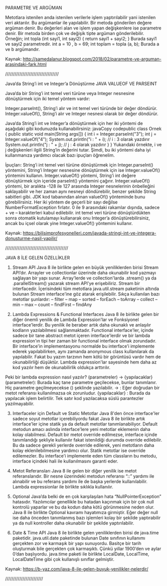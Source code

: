 PARAMETRE VE ARGÜMAN

Metotlara istenilen anda istenilen verilerle işlem yaptırılabilir yani istenilen veri aktarılır. Bu argümanlar ile yapılabilir. Bir metoda gönderilen değere argüman denir. Bu değerleri alan ve işlem yapan değişkenlere ise parametre denir. Bir metoda birden çok ve değişik tipte argüman gönderilebilir. Örneğin;
int topla (int sayi1, int sayi2) 
{
   return sayi1 + sayi2;
}
Burada sayi1 ve sayi2 parametredir.
int a = 10 , b = 69; 
int toplam = topla (a, b);
Burada a ve b argümandır.

Kaynak: http://samedalanur.blogspot.com/2018/02/parametre-ve-arguman-arasindaki-fark.html

//////////////////////////////////

Java’da String’i int ve Integer’a Dönüştürme
JAVA VALUEOF VE PARSEINT

Java’da bir String’i int temel veri türüne veya Integer nesnesine dönüştürmek için iki temel yöntem vardır:

Integer.parseInt(), String’i alır ve int temel veri türünde bir değer döndürür.
Integer.valueOf(), String’i alır ve Integer nesnesi olarak bir değer döndürür.

Java’da String’i int ve Integer’a dönüştürmek için her iki yöntemi de aşağıdaki gibi kodunuzda kullanabilirsiniz:
javaCopy codepublic class Ornek {
    public static void main(String args[]) {
        int i = Integer.parseInt("3");
        int j = Integer.valueOf("4");
        System.out.println("i : " + i); // i : 3 olarak yazdırır
        System.out.println("j : " + j); // j : 4 olarak yazdırır
    }
}
Yukarıdaki örnekte, i ve j değişkenleri ilgili String’in değerini tutar. Şimdi, bu iki yöntemi daha iyi kullanmanıza yardımcı olacak bazı ipuçları öğrenelim.

İpuçları:
String’i int temel veri türüne dönüştürmek için Integer.parseInt() yöntemini, String’i Integer nesnesine dönüştürmek için ise Integer.valueOf() yöntemini kullanın.
Integer.valueOf() yöntemi, String’i int değere dönüştürmek için içeride parseInt() yöntemini çağırır.
Integer.valueOf() yöntemi, bir aralıkta -128 ile 127 arasında Integer nesnelerinin önbelleğini saklayabilir ve her zaman aynı nesneyi döndürebilir, benzer şekilde String sabitleri gibi. JDK kod tabanından alınan valueOf() yönteminde bunu görebilirsiniz.
Her iki yöntem de geçerli bir sayı değilse NumberFormatException fırlatır. 0 ile 9 arasındaki rakamlar dışında, sadece + ve – karakterleri kabul edilebilir.
int temel veri türüne dönüştürdükten sonra otomatik kutulamayı kullanarak onu Integer’a dönüştürebilirsiniz, ancak bu içsel olarak yine Integer.valueOf() yöntemini kullanır.

Kaynak: https://bilisimprofesyonelleri.com/javada-stringi-int-ve-integera-donusturme-nasil-yapilir/

////////////////////////////////////////

JAVA 8  İLE GELEN ÖZELLİKLER

1. Stream API
Java 8 ile birlikte gelen en büyük yeniliklerden birisi Stream API’dır. Arrayler ve collectionlar üzerinde daha okunabilir kod yazmayı sağlayan bir yapı sunar.
Array'lerde ve collection'larda .stream() ya da .parallelStream() yazarak stream API’ye erişebiliriz.
Stream<T> bir interfacedir. İçerisindeki tüm metotlara java.util.stream paketinin altında bulunan Stream interface'ine göz atarak erişilebilir.
Sıkça kullanılan bazı metotlar şunlardır:
– filter
– map
– sorted
– forEach
– toArray
– collect
– min
– max
– count
– findFirst
– findAny

2. Lambda Expressions & Functional Interfaces
Java 8 ile birlikte gelen bir diğer önemli yenilik de Lambda Expression'lar ve Fonksiyonel interface'lerdir. Bu yenilik ile beraber artık daha okunaklı ve anlaşılır kodların yazılabilmesi sağlanmaktadır.
Functional interface'ler, içinde sadece bir tane abstract metot içeren interface'lerdir ve bir lambda expression'ın tipi her zaman bir functional interface olmak zorundadır. Bir interface'in implementasyonu normalde bu interface'i implemente ederek yapılabilirken, aynı zamanda anonymous class kullanılarak da yapılabilir. Fakat bu yazım tarzının hem kötü bir görüntüsü vardır hem de okunabilirliği düşüktür. Lambda expression'lar sayesinde hem daha az kod yazılır hem de okunabilirlik oldukça arttırılır.

Peki bir lambda expression nasıl yazılır?
(parametreler) -> {yapılacaklar}
(parametreler): Burada kaç tane parametre geçilecekse, bunlar tanımlanır. Hiç parametre geçilmeyecekse () şeklinde yazılabilir.
-> : Eğer doğrudan bir metot referansı kullanılmazsa ok zorunludur.
{yapılacaklar} : Burada da yapılacak işlem belirtilir. Tek satır kod yazılacaksa süslü parantezler yazılmayabilir.

3. Interfaceler için Default ve Static Metotlar
Java 8'den önce interface'ler sadece soyut metotlar içerebiliyordu fakat Java 8 ile birlikte artık interface'ler içine statik ya da default metotlar tanımlanabiliyor.
Default metodun amacı aslında interface'lere yeni metotlar eklemenin daha kolay olabilmesi. Default bir metot override edilmezse, interface içinde tanımlandığı şekliyle kullanılır fakat istenildiği durumda override edilebilir. Bu da sadece gerekli yerlerde override edilerek, yeni metotların daha kolay eklenilebilmesine yardımcı olur.
Statik metotlar ise override edilemezler. Bu interface'i implemente eden tüm classların bu metodu, interface içindeki hali ile kullanılmasını garanti eder.

4. Metot Referansları
Java 8 ile gelen bir diğer yenilik ise metot referanslarıdır.
Bir nesne üzerindeki metodun referansı “::” yardımı ile alınabilir ve bu referans yardımı ile de başka yerlerde kullanılabilir.
Lambda expressionlar ile birlikte sıklıkla kullanılır.

5. Optional
Java’da belki de en çok karşılaşılan hata “NullPointerException” hatasıdır. Yazılımcılar genellikle bu hatadan kaçınmak için bir çok null kontrolü yaparlar ve bu da kodun daha kötü görünmesine neden olur.
Java 8 ile birlikte Optional kavramı hayatımıza girmiştir. Eğer değer null ise daha önceden tanımlanmış bazı işlemleri kolay bir şekilde yaptırabilir ya da null kontroller daha okunabilir bir şekilde yaptırılabilir.

6. Date & Time API
Java 8 ile birlikte gelen yeniliklerden birisi de java.time paketidir. java.util.date paketinde bulunan Date sınıfının kullanımı gerçekten zor ve karmaşık bir yapı sunuyordu. Basitçe bir tarih oluşturmak bile gerçekten çok karmaşıktı. Çünkü yıllar 1900’den ve aylar 0’dan başlıyordu.
java.time paketi ile birlikte LocalDate, LocalTime, LocalDateTime gibi çok kullanışlı sınıflar gelmiştir.

Kaynak: https://b-yaz.com/java-8-ile-gelen-buyuk-yenilikler-nelerdir/

////////////////////////

